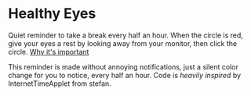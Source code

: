 # Healthy Eyes

Quiet reminder to take a break every half an hour. When the circle is red, give your eyes a rest by looking away from your monitor, then click the circle.
[Why it's important](https://www.mayoclinic.org/diseases-conditions/eyestrain/symptoms-causes/syc-20372397)

This reminder is made without annoying notifications, just a silent color change for you to notice, every half an hour.
Code is *heavily inspired* by InternetTimeApplet from stefan.
